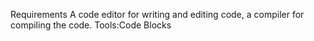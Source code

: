 Requirements
A code editor for writing and editing code, a compiler for compiling the code.
Tools:Code Blocks
